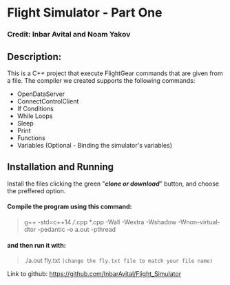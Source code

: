 # Flight Simulator - Part One
### Credit:  Inbar Avital and Noam Yakov
## Description:
This is a C++ project that execute FlightGear commands that are given from a file.
The compiler we created supports the following commands:
* OpenDataServer
* ConnectControlClient
* If Conditions
* While Loops
* Sleep
* Print
* Functions
* Variables (Optional - Binding the simulator's variables)
## Installation and Running
Install the files clicking the green "***clone or download***" button, and choose the preffered option.

#### Compile the program using this command:
> g++ -std=c++14 */*.cpp *.cpp -Wall -Wextra -Wshadow -Wnon-virtual-dtor -pedantic -o a.out -pthread

#### and then run it with:
> ./a.out fly.txt
```(change the fly.txt file to match your file name)```


Link to github: https://github.com/InbarAvital/Flight_Simulator
